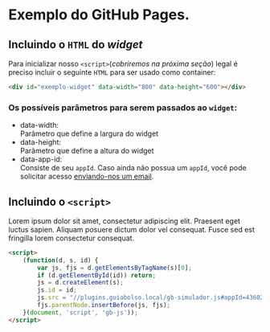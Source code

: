 # Exemplo do GitHub Pages.  


## Incluindo o `HTML` do _widget_  
Para inicializar nosso `<script>`(_cobriremos na próxima seção_) legal é preciso incluir o seguinte `HTML` para ser usado como container:  

```html
<div id="exemplo-widget" data-width="800" data-height="600"></div>
```

### Os possíveis parâmetros para serem passados ao `widget`:  

* data-width:  
Parâmetro que define a largura do widget  
* data-height:  
Parâmetro que define a altura do widget  
* data-app-id:  
Consiste de seu `appId`. Caso ainda não possua um `appId`, você pode solicitar acesso [enviando-nos um email](mailto:exemplo@widgetlegal.com).  

## Incluindo o `<script>`  
Lorem ipsum dolor sit amet, consectetur adipiscing elit. Praesent eget luctus sapien. Aliquam posuere dictum dolor vel consequat. Fusce sed est fringilla lorem consectetur consequat.  

```html
<script>
    (function(d, s, id) {
        var js, fjs = d.getElementsByTagName(s)[0];
        if (d.getElementById(id)) return;
        js = d.createElement(s);
        js.id = id;
        js.src = "//plugins.guiabolso.local/gb-simulador.js#appId=436020343148643";
        fjs.parentNode.insertBefore(js, fjs);
    }(document, 'script', 'gb-js'));
</script>
```  

